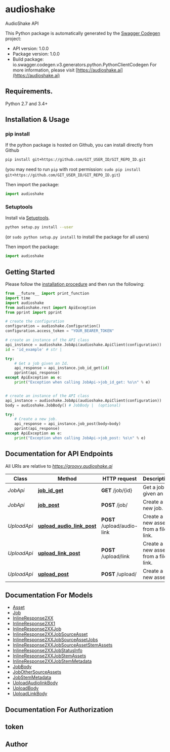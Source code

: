 # audioshake
AudioShake API

This Python package is automatically generated by the [Swagger Codegen](https://github.com/swagger-api/swagger-codegen) project:

- API version: 1.0.0
- Package version: 1.0.0
- Build package: io.swagger.codegen.v3.generators.python.PythonClientCodegen
For more information, please visit [https://audioshake.ai](https://audioshake.ai)

## Requirements.

Python 2.7 and 3.4+

## Installation & Usage
### pip install

If the python package is hosted on Github, you can install directly from Github

```sh
pip install git+https://github.com/GIT_USER_ID/GIT_REPO_ID.git
```
(you may need to run `pip` with root permission: `sudo pip install git+https://github.com/GIT_USER_ID/GIT_REPO_ID.git`)

Then import the package:
```python
import audioshake
```

### Setuptools

Install via [Setuptools](http://pypi.python.org/pypi/setuptools).

```sh
python setup.py install --user
```
(or `sudo python setup.py install` to install the package for all users)

Then import the package:
```python
import audioshake
```

## Getting Started

Please follow the [installation procedure](#installation--usage) and then run the following:

```python
from __future__ import print_function
import time
import audioshake
from audioshake.rest import ApiException
from pprint import pprint

# create the configuration
configuration = audioshake.Configuration()
configuration.access_token = "YOUR_BEARER_TOKEN"

# create an instance of the API class
api_instance = audioshake.JobApi(audioshake.ApiClient(configuration))
id = 'id_example' # str |

try:
    # Get a job given an Id.
    api_response = api_instance.job_id_get(id)
    pprint(api_response)
except ApiException as e:
    print("Exception when calling JobApi->job_id_get: %s\n" % e)


# create an instance of the API class
api_instance = audioshake.JobApi(audioshake.ApiClient(configuration))
body = audioshake.JobBody() # JobBody |  (optional)

try:
    # Create a new job.
    api_response = api_instance.job_post(body=body)
    pprint(api_response)
except ApiException as e:
    print("Exception when calling JobApi->job_post: %s\n" % e)
```

## Documentation for API Endpoints

All URIs are relative to *https://groovy.audioshake.ai*

Class | Method | HTTP request | Description
------------ | ------------- | ------------- | -------------
*JobApi* | [**job_id_get**](docs/JobApi.md#job_id_get) | **GET** /job/{id} | Get a job given an Id.
*JobApi* | [**job_post**](docs/JobApi.md#job_post) | **POST** /job/ | Create a new job.
*UploadApi* | [**upload_audio_link_post**](docs/UploadApi.md#upload_audio_link_post) | **POST** /upload/audio-link | Create a new asset from a file link.
*UploadApi* | [**upload_link_post**](docs/UploadApi.md#upload_link_post) | **POST** /upload/link | Create a new asset from a file link.
*UploadApi* | [**upload_post**](docs/UploadApi.md#upload_post) | **POST** /upload/ | Create a new asset.

## Documentation For Models

 - [Asset](docs/Asset.md)
 - [Job](docs/Job.md)
 - [InlineResponse2XX](docs/InlineResponse2XX.md)
 - [InlineResponse2XX1](docs/InlineResponse2XX1.md)
 - [InlineResponse2XXJob](docs/InlineResponse2XXJob.md)
 - [InlineResponse2XXJobSourceAsset](docs/InlineResponse2XXJobSourceAsset.md)
 - [InlineResponse2XXJobSourceAssetJobs](docs/InlineResponse2XXJobSourceAssetJobs.md)
 - [InlineResponse2XXJobSourceAssetStemAssets](docs/InlineResponse2XXJobSourceAssetStemAssets.md)
 - [InlineResponse2XXJobStatusInfo](docs/InlineResponse2XXJobStatusInfo.md)
 - [InlineResponse2XXJobStemAssets](docs/InlineResponse2XXJobStemAssets.md)
 - [InlineResponse2XXJobStemMetadata](docs/InlineResponse2XXJobStemMetadata.md)
 - [JobBody](docs/JobBody.md)
 - [JobOtherSourceAssets](docs/JobOtherSourceAssets.md)
 - [JobStemMetadata](docs/JobStemMetadata.md)
 - [UploadAudiolinkBody](docs/UploadAudiolinkBody.md)
 - [UploadBody](docs/UploadBody.md)
 - [UploadLinkBody](docs/UploadLinkBody.md)

## Documentation For Authorization


## token



## Author


